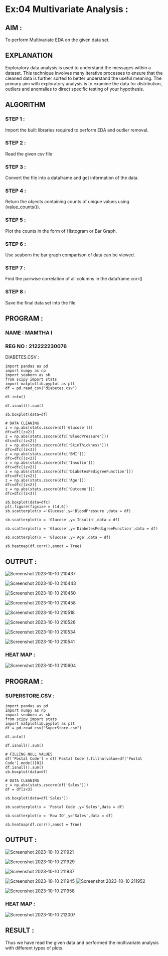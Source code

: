 # Ex:04 Multivariate Analysis :
## AIM :
To perform Multivariate EDA on the given data set.
## EXPLANATION
Exploratory data analysis is used to understand the messages within a dataset.
This technique involves many iterative processes to ensure that the cleaned data is further sorted to better understand the useful meaning. The primary aim with exploratory analysis is to examine the data for distribution, outliers and anomalies to direct specific testing of your hypothesis.

## ALGORITHM
### STEP 1 :

Import the built libraries required to perform EDA and outlier removal.
### STEP 2 :

Read the given csv file
### STEP 3 :

Convert the file into a dataframe and get information of the data.
### STEP 4 :

Return the objects containing counts of unique values using (value_counts()).
### STEP 5 :

Plot the counts in the form of Histogram or Bar Graph.
### STEP 6 :

Use seaborn the bar graph comparison of data can be viewed.
### STEP 7 :

Find the pairwise correlation of all columns in the dataframe.corr()
### STEP 8 :
Save the final data set into the file

## PROGRAM :
### NAME : MAMTHA I
### REG NO : 212222230076

 DIABETES.CSV :
```
import pandas as pd
import numpy as np
import seaborn as sb
from scipy import stats
import matplotlib.pyplot as plt
df = pd.read_csv("diabetes.csv")

df.info()

df.isnull().sum()

sb.boxplot(data=df)

# DATA CLEANING
z = np.abs(stats.zscore(df['Glucose']))
dfc=df[(z<2)]
z = np.abs(stats.zscore(dfc['BloodPressure']))
dfc=dfc[(z<2)]
z = np.abs(stats.zscore(dfc['SkinThickness']))
dfc=dfc[(z<3)]
z = np.abs(stats.zscore(dfc['BMI']))
dfc=dfc[(z<2)]
z = np.abs(stats.zscore(dfc['Insulin']))
dfc=dfc[(z<2)]
z = np.abs(stats.zscore(dfc['DiabetesPedigreeFunction']))
dfc=dfc[(z<2)]
z = np.abs(stats.zscore(dfc['Age']))
dfc=dfc[(z<2)]
z = np.abs(stats.zscore(dfc['Outcome']))
dfc=dfc[(z<3)]

sb.boxplot(data=dfc)
plt.figure(figsize = (14,6))
sb.scatterplot(x ='Glucose',y='BloodPressure',data = df)

sb.scatterplot(x = 'Glucose',y='Insulin',data = df)

sb.scatterplot(x = 'Glucose',y='DiabetesPedigreeFunction',data = df)

sb.scatterplot(x = 'Glucose',y='Age',data = df)

sb.heatmap(df.corr(),annot = True)

```

## OUTPUT :



![Screenshot 2023-10-10 210437](https://github.com/Mamthaiyappaprabu/ODD2023-Datascience-Ex-04/assets/119393563/31d6ea42-4563-41c3-8285-4d6512c9a892)

![Screenshot 2023-10-10 210443](https://github.com/Mamthaiyappaprabu/ODD2023-Datascience-Ex-04/assets/119393563/eca19166-df57-4f65-9da5-159b4897257d)

![Screenshot 2023-10-10 210450](https://github.com/Mamthaiyappaprabu/ODD2023-Datascience-Ex-04/assets/119393563/08e2349d-a92d-4b2d-93ec-3e947288d458)


![Screenshot 2023-10-10 210458](https://github.com/Mamthaiyappaprabu/ODD2023-Datascience-Ex-04/assets/119393563/20e9a9f8-96af-493d-9bda-9b6530547778)


![Screenshot 2023-10-10 210518](https://github.com/Mamthaiyappaprabu/ODD2023-Datascience-Ex-04/assets/119393563/36280f3a-493d-426d-85d5-b50b20c3ed85)

![Screenshot 2023-10-10 210526](https://github.com/Mamthaiyappaprabu/ODD2023-Datascience-Ex-04/assets/119393563/a6c0fdf6-f075-4cdf-a545-e6005663a148)

![Screenshot 2023-10-10 210534](https://github.com/Mamthaiyappaprabu/ODD2023-Datascience-Ex-04/assets/119393563/5a23962a-9e53-4638-abbd-ba74638ce1e5)

![Screenshot 2023-10-10 210541](https://github.com/Mamthaiyappaprabu/ODD2023-Datascience-Ex-04/assets/119393563/c1729fc5-9455-42d2-bead-42e1850c40c2)

### HEAT MAP :

![Screenshot 2023-10-10 210604](https://github.com/Mamthaiyappaprabu/ODD2023-Datascience-Ex-04/assets/119393563/86faf5b8-2443-4d91-9767-542dd3b39b98)

## PROGRAM :
### SUPERSTORE.CSV :
```
import pandas as pd
import numpy as np
import seaborn as sb
from scipy import stats
import matplotlib.pyplot as plt
df = pd.read_csv("SuperStore.csv")

df.info()

df.isnull().sum()

# FILLING NULL VALUES
df['Postal Code'] = df['Postal Code'].fillna(value=df['Postal Code'].mode()[0])
df.isnull().sum()
sb.boxplot(data=df)

# DATA CLEANING
z = np.abs(stats.zscore(df['Sales']))
df = df[z<3]

sb.boxplot(data=df['Sales'])

sb.scatterplot(x = 'Postal Code',y='Sales',data = df)

sb.scatterplot(x = 'Row ID',y='Sales',data = df)

sb.heatmap(df.corr(),annot = True)

```
## OUTPUT :

![Screenshot 2023-10-10 211921](https://github.com/Mamthaiyappaprabu/ODD2023-Datascience-Ex-04/assets/119393563/06d13106-6854-42ff-b9f1-9723d1a7e77b)

![Screenshot 2023-10-10 211929](https://github.com/Mamthaiyappaprabu/ODD2023-Datascience-Ex-04/assets/119393563/8d5602b2-9512-4c94-9d26-8b290c3be418)

![Screenshot 2023-10-10 211937](https://github.com/Mamthaiyappaprabu/ODD2023-Datascience-Ex-04/assets/119393563/b86e71fc-9a7f-4622-8731-f165cf117e89)

![Screenshot 2023-10-10 211945](https://github.com/Mamthaiyappaprabu/ODD2023-Datascience-Ex-04/assets/119393563/9862e9e2-1883-44ce-aaee-6175612a058d)
![Screenshot 2023-10-10 211952](https://github.com/Mamthaiyappaprabu/ODD2023-Datascience-Ex-04/assets/119393563/57d96036-228b-43da-ae49-29f7802c4928)

![Screenshot 2023-10-10 211958](https://github.com/Mamthaiyappaprabu/ODD2023-Datascience-Ex-04/assets/119393563/28ce8eb3-de4a-4b99-8055-f47269422458)
### HEAT MAP :

![Screenshot 2023-10-10 212007](https://github.com/Mamthaiyappaprabu/ODD2023-Datascience-Ex-04/assets/119393563/2aaffd9d-bfcf-46c2-84d4-448a73e1609d)

## RESULT :
Thus we have read the given data and performed the multivariate analysis with different types of plots.























